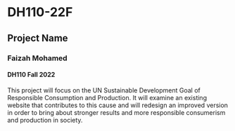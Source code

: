 # DH110-22F

## Project Name
### Faizah Mohamed
#### DH110 Fall 2022

This project will focus on the UN Sustainable Development Goal of Responsible Consumption and Production. It will examine an existing website that contributes to this cause and will redesign an improved version in order to bring about stronger results and more responsible consumerism and production in society. 
